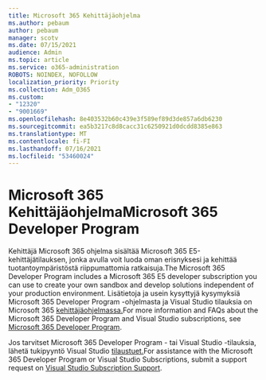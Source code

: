 ```yaml
---
title: Microsoft 365 Kehittäjäohjelma
ms.author: pebaum
author: pebaum
manager: scotv
ms.date: 07/15/2021
audience: Admin
ms.topic: article
ms.service: o365-administration
ROBOTS: NOINDEX, NOFOLLOW
localization_priority: Priority
ms.collection: Adm_O365
ms.custom:
- "12320"
- "9001669"
ms.openlocfilehash: 8e403532b60c439e3f589ef89d3de857a6db6230
ms.sourcegitcommit: ea5b3217c8d8cacc31c6250921d0dcdd8385e863
ms.translationtype: MT
ms.contentlocale: fi-FI
ms.lasthandoff: 07/16/2021
ms.locfileid: "53460024"
---
```

# <a name="microsoft-365-developer-program"></a><span data-ttu-id="27cad-102">Microsoft 365 Kehittäjäohjelma</span><span class="sxs-lookup"><span data-stu-id="27cad-102">Microsoft 365 Developer Program</span></span>

<span data-ttu-id="27cad-103">Kehittäjä Microsoft 365 ohjelma sisältää Microsoft 365 E5-kehittäjätilauksen, jonka avulla voit luoda oman erisnyksesi ja kehittää tuotantoympäristöstä riippumattomia ratkaisuja.</span><span class="sxs-lookup"><span data-stu-id="27cad-103">The Microsoft 365 Developer Program includes a Microsoft 365 E5 developer subscription you can use to create your own sandbox and develop solutions independent of your production environment.</span></span> <span data-ttu-id="27cad-104">Lisätietoja ja usein kysyttyjä kysymyksiä Microsoft 365 Developer Program -ohjelmasta ja Visual Studio tilauksia on Microsoft 365 [kehittäjäohjelmassa.](/office/developer-program/microsoft-365-developer-program)</span><span class="sxs-lookup"><span data-stu-id="27cad-104">For more information and FAQs about the Microsoft 365 Developer Program and Visual Studio subscriptions, see [Microsoft 365 Developer Program](/office/developer-program/microsoft-365-developer-program).</span></span>

<span data-ttu-id="27cad-105">Jos tarvitset Microsoft 365 Developer Program - tai Visual Studio -tilauksia, lähetä tukipyyntö Visual Studio [tilaustuet.](https://visualstudio.microsoft.com/subscriptions/support/)</span><span class="sxs-lookup"><span data-stu-id="27cad-105">For assistance with the Microsoft 365 Developer Program or Visual Studio Subscriptions, submit a support request on [Visual Studio Subscription Support](https://visualstudio.microsoft.com/subscriptions/support/).</span></span>